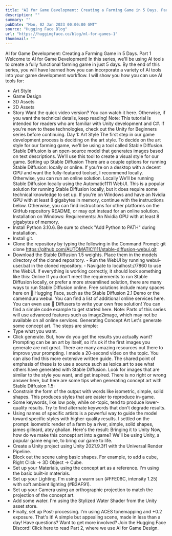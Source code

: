 ```yaml
---
title: "AI for Game Development: Creating a Farming Game in 5 Days. Part 1"
description: ""
summary: ""
pubDate: "Mon, 02 Jan 2023 00:00:00 GMT"
source: "Hugging Face Blog"
url: "https://huggingface.co/blog/ml-for-games-1"
thumbnail: ""
---
```


AI for Game Development: Creating a Farming Game in 5 Days. Part 1
Welcome to AI for Game Development! In this series, we'll be using AI tools to create a fully functional farming game in just 5 days. By the end of this series, you will have learned how you can incorporate a variety of AI tools into your game development workflow. I will show you how you can use AI tools for:
- Art Style
- Game Design
- 3D Assets
- 2D Assets
- Story
Want the quick video version? You can watch it here. Otherwise, if you want the technical details, keep reading!
Note: This tutorial is intended for readers who are familiar with Unity development and C#. If you're new to these technologies, check out the Unity for Beginners series before continuing.
Day 1: Art Style
The first step in our game development process is deciding on the art style. To decide on the art style for our farming game, we'll be using a tool called Stable Diffusion. Stable Diffusion is an open-source model that generates images based on text descriptions. We'll use this tool to create a visual style for our game.
Setting up Stable Diffusion
There are a couple options for running Stable Diffusion: locally or online. If you're on a desktop with a decent GPU and want the fully-featured toolset, I recommend locally. Otherwise, you can run an online solution.
Locally
We'll be running Stable Diffusion locally using the Automatic1111 WebUI. This is a popular solution for running Stable Diffusion locally, but it does require some technical knowledge to set up. If you're on Windows and have an Nvidia GPU with at least 8 gigabytes in memory, continue with the instructions below. Otherwise, you can find instructions for other platforms on the GitHub repository README, or may opt instead for an online solution.
Installation on Windows:
Requirements: An Nvidia GPU with at least 8 gigabytes of memory.
- Install Python 3.10.6. Be sure to check "Add Python to PATH" during installation.
- Install git.
- Clone the repository by typing the following in the Command Prompt:
git clone https://github.com/AUTOMATIC1111/stable-diffusion-webui.git
- Download the Stable Diffusion 1.5 weights. Place them in the
models
directory of the cloned repository. - Run the WebUI by running
webui-user.bat
in the cloned repository. - Navigate to
localhost://7860
to use the WebUI. If everything is working correctly, it should look something like this:
Online
If you don't meet the requirements to run Stable Diffusion locally, or prefer a more streamlined solution, there are many ways to run Stable Diffusion online.
Free solutions include many spaces here on 🤗 Hugging Face, such as the Stable Diffusion 2.1 Demo or the camemduru webui. You can find a list of additional online services here. You can even use 🤗 Diffusers to write your own free solution! You can find a simple code example to get started here.
Note: Parts of this series will use advanced features such as image2image, which may not be available on all online services.
Generating Concept Art
Let's generate some concept art. The steps are simple:
- Type what you want.
- Click generate.
But, how do you get the results you actually want? Prompting can be an art by itself, so it's ok if the first images you generate are not great. There are many amazing resources out there to improve your prompting. I made a 20-second video on the topic. You can also find this more extensive written guide.
The shared point of emphasis of these is to use a source such as lexica.art to see what others have generated with Stable Diffusion. Look for images that are similar to the style you want, and get inspired. There is no right or wrong answer here, but here are some tips when generating concept art with Stable Diffusion 1.5:
- Constrain the form of the output with words like isometric, simple, solid shapes. This produces styles that are easier to reproduce in-game.
- Some keywords, like low poly, while on-topic, tend to produce lower-quality results. Try to find alternate keywords that don't degrade results.
- Using names of specific artists is a powerful way to guide the model toward specific styles with higher-quality results.
I settled on the prompt: isometric render of a farm by a river, simple, solid shapes, james gilleard, atey ghailan. Here's the result:
Bringing it to Unity
Now, how do we make this concept art into a game? We'll be using Unity, a popular game engine, to bring our game to life.
- Create a Unity project using Unity 2021.9.3f1 with the Universal Render Pipeline.
- Block out the scene using basic shapes. For example, to add a cube, Right Click -> 3D Object -> Cube.
- Set up your Materials, using the concept art as a reference. I'm using the basic built-in materials.
- Set up your Lighting. I'm using a warm sun (#FFE08C, intensity 1.25) with soft ambient lighting (#B3AF91).
- Set up your Camera using an orthographic projection to match the projection of the concept art.
- Add some water. I'm using the Stylized Water Shader from the Unity asset store.
- Finally, set up Post-processing. I'm using ACES tonemapping and +0.2 exposure.
That's it! A simple but appealing scene, made in less than a day! Have questions? Want to get more involved? Join the Hugging Face Discord!
Click here to read Part 2, where we use AI for Game Design.